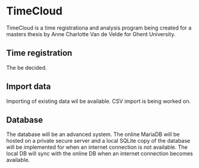 TimeCloud
=========

TimeCloud is a time registrationa and analysis program being created for a masters thesis by Anne Charlotte Van de Velde for Ghent University.

Time registration
-----------------

The be decided.

Import data
-----------

Importing of existing data wil be available. CSV import is being worked on.

Database
--------

The database will be an advanced system. The online MariaDB will be hosted on a private secure server and a local SQLite copy of the database will be implemented for when an internet connection is not available. The local DB will sync with the online DB when an internet connection becomes available.
